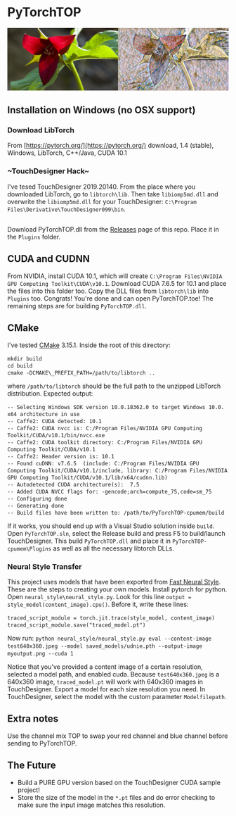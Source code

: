# PyTorchTOP
![](docs/trillium_mosaic.jpg)

## Installation on Windows (no OSX support)

### Download LibTorch
From [https://pytorch.org/](https://pytorch.org/) download, 1.4 (stable), Windows, LibTorch, C++/Java, CUDA 10.1

### ~TouchDesigner Hack~
I've tesed TouchDesigner 2019.20140. From the place where you downloaded LibTorch, go to `libtorch\lib`. Then take `libiomp5md.dll` and overwrite the `libiomp5md.dll` for your TouchDesigner: `C:\Program Files\Derivative\TouchDesigner099\bin`.

##
Download PyTorchTOP.dll from the [Releases](https://github.com/DBraun/PyTorchTOP-cpumem/releases) page of this repo. Place it in the `Plugins` folder.

## CUDA and CUDNN

From NVIDIA, install CUDA 10.1, which will create `C:\Program Files\NVIDIA GPU Computing Toolkit\CUDA\v10.1`. Download CUDA 7.6.5 for 10.1 and place the files into this folder too. Copy the DLL files from `libtorch\lib` into `Plugins` too. Congrats! You're done and can open PyTorchTOP.toe! The remaining steps are for building `PyTorchTOP.dll`.

## CMake

I've tested [CMake](https://cmake.org/download/) 3.15.1. Inside the root of this directory:

    mkdir build
    cd build
    cmake -DCMAKE\_PREFIX_PATH=/path/to/libtorch ..

where `/path/to/libtorch` should be the full path to the unzipped LibTorch distribution. Expected output:

	-- Selecting Windows SDK version 10.0.18362.0 to target Windows 10.0.
	x64 architecture in use
	-- Caffe2: CUDA detected: 10.1
	-- Caffe2: CUDA nvcc is: C:/Program Files/NVIDIA GPU Computing Toolkit/CUDA/v10.1/bin/nvcc.exe
	-- Caffe2: CUDA toolkit directory: C:/Program Files/NVIDIA GPU Computing Toolkit/CUDA/v10.1
	-- Caffe2: Header version is: 10.1
	-- Found cuDNN: v7.6.5  (include: C:/Program Files/NVIDIA GPU Computing Toolkit/CUDA/v10.1/include, library: C:/Program Files/NVIDIA GPU Computing Toolkit/CUDA/v10.1/lib/x64/cudnn.lib)
	-- Autodetected CUDA architecture(s):  7.5
	-- Added CUDA NVCC flags for: -gencode;arch=compute_75,code=sm_75
	-- Configuring done
	-- Generating done
	-- Build files have been written to: /path/to/PyTorchTOP-cpumem/build
If it works, you should end up with a Visual Studio solution inside `build`. Open `PyTorchTOP.sln`, select the Release build and press F5 to build/launch TouchDesigner. This build `PyTorchTOP.dll` and place it in `PyTorchTOP-cpumem\Plugins` as well as all the necessary libtorch DLLs.

### Neural Style Transfer

This project uses models that have been exported from [Fast Neural Style](https://github.com/pytorch/examples/tree/master/fast_neural_style). These are the steps to creating your own models. Install pytorch for python. Open `neural_style\neural_style.py`. Look for this line `output = style_model(content_image).cpu()`. Before it, write these lines:

	traced_script_module = torch.jit.trace(style_model, content_image)
	traced_script_module.save("traced_model.pt")

Now run: `python neural_style/neural_style.py eval --content-image test640x360.jpeg --model saved_models/udnie.pth --output-image myoutput.png --cuda 1`

Notice that you've provided a content image of a certain resolution, selected a model path, and enabled cuda. Because `test640x360.jpeg` is a 640x360 image, `traced_model.pt` will work with 640x360 images in TouchDesigner. Export a model for each size resolution you need. In TouchDesigner, select the model with the custom parameter `Modelfilepath`.

## Extra notes

Use the channel mix TOP to swap your red channel and blue channel before sending to PyTorchTOP.

## The Future
* Build a PURE GPU version based on the TouchDesigner CUDA sample project!
* Store the size of the model in the `*.pt` files and do error checking to make sure the input image matches this resolution.
